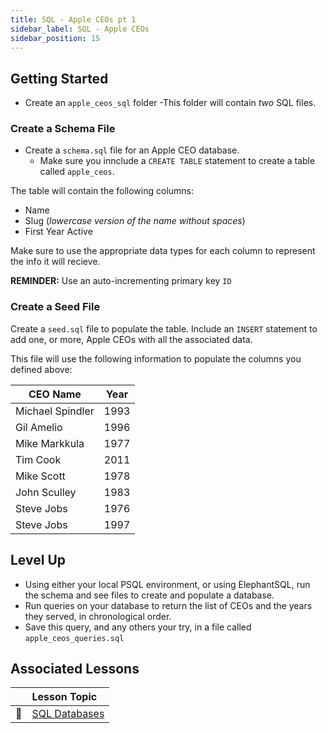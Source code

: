 ```yaml
---
title: SQL - Apple CEOs pt 1
sidebar_label: SQL - Apple CEOs
sidebar_position: 15
---
```


## Getting Started

- Create an `apple_ceos_sql` folder
-This folder will contain _two_ SQL files.

### Create a Schema File

- Create a `schema.sql` file for an Apple CEO database.
  - Make sure you innclude a `CREATE TABLE` statement to create a table called `apple_ceos`.

The table will contain the following columns:

- Name
- Slug (_lowercase version of the name without spaces_)
- First Year Active

Make sure to use the appropriate data types for each column to represent the info it will recieve.

**REMINDER:** Use an auto-incrementing primary key `ID`

### Create a Seed File

Create a `seed.sql` file to populate the table. Include an `INSERT` statement to add one, or more, Apple CEOs with all the associated data.

This file will use the following information to populate the columns you defined above:

| CEO Name         | Year |
| ---------------- | ---- |
| Michael Spindler | 1993 |
| Gil Amelio       | 1996 |
| Mike Markkula    | 1977 |
| Tim Cook         | 2011 |
| Mike Scott       | 1978 |
| John Sculley     | 1983 |
| Steve Jobs       | 1976 |
| Steve Jobs       | 1997 |

## Level Up

- Using either your local PSQL environment, or using ElephantSQL, run the schema and see files to create and populate a database.
- Run queries on your database to return the list of CEOs and the years they served, in chronological order.
- Save this query, and any others your try, in a file called `apple_ceos_queries.sql`

## Associated Lessons

|        | Lesson Topic |
|--------|:------------------------|
| :memo: | [SQL Databases](/docs/lessons/databases/) |
